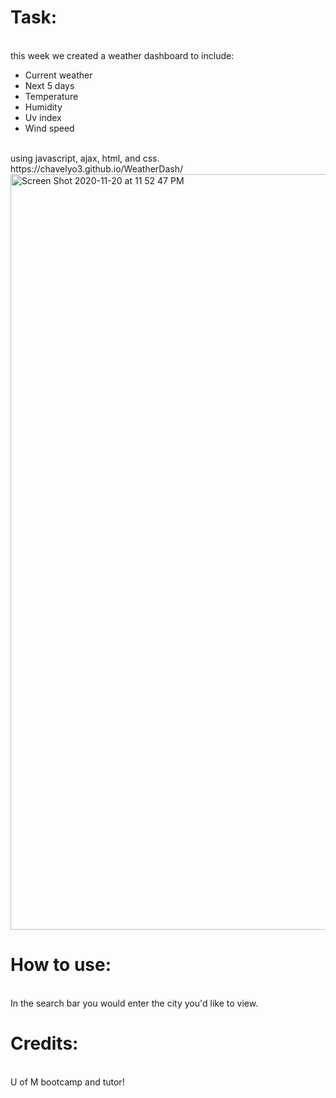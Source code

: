<h1>Task:</h1><br>
this week we created a weather dashboard to include: 
<ul>
<li>Current weather</li>
<li>Next 5 days</li>
<li>Temperature</li>
<li>Humidity</li>
<li>Uv index</li>
<li>Wind speed</li>
</ul>
<br>using javascript, ajax, html, and css. 
<br>
https://chavelyo3.github.io/WeatherDash/
<br>
<img width="1209" alt="Screen Shot 2020-11-20 at 11 52 47 PM" src="https://user-images.githubusercontent.com/69928551/99868862-012bde00-2b8c-11eb-8c1b-8332f820b68d.png">
<br>
<h1>How to use: </h1><br>
In the search bar you would enter the city you'd like to view. 

<br>
<h1>Credits:</h1> <br>
U of M bootcamp and tutor!